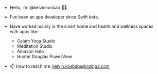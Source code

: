 - Hello, I’m @kelvinkosbab 👋🏼

- I've been an app developer since Swift beta.
- Have worked mainly in the smart home and health and wellness spaces with apps like:
    - Gaiam Yoga Studio
    - Meditation Studio
    - Amazon Halo
    - Hunter Douglas PowerView

- 📫 How to reach me: kelvin.kosbab@kozinga.com

<!---
kelvinkosbab/kelvinkosbab is a ✨ special ✨ repository because its `README.md` (this file) appears on your GitHub profile.
You can click the Preview link to take a look at your changes.
--->
